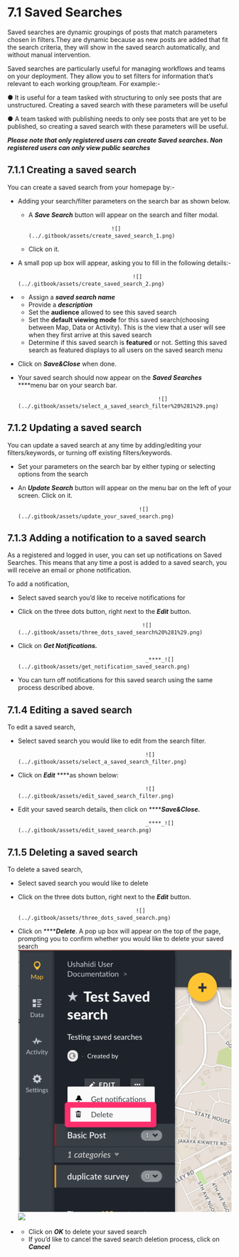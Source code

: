 # 7.1 Saved Searches

Saved searches are dynamic groupings of posts that match parameters chosen in filters.They are dynamic because as new posts are added that fit the search criteria, they will show in the saved search automatically, and without manual intervention.

Saved searches are particularly useful for managing workflows and teams on your deployment. They allow you to set filters for information that’s relevant to each working group/team. For example:-

● It is useful for a team tasked with structuring to only see posts that are unstructured. Creating a saved search with these parameters will be useful

● A team tasked with publishing needs to only see posts that are yet to be published, so creating a saved search with these parameters will be useful.

_**Please note that only registered users can create Saved searches. Non registered users can only view public searches**_

## 7.1.1 Creating a saved search <a id="7-2-1-creating-a-saved-search"></a>

You can create a saved search from your homepage by:-

* Adding your search/filter parameters on the search bar as shown below.

  * A _**Save Search**_ button will appear on the search and filter modal.

                                  ![](../.gitbook/assets/create_saved_search_1.png)

  * Click on it. 

* A small pop up box will appear, asking you to fill in the following details:-

                                          ![](../.gitbook/assets/create_saved_search_2.png)

* * Assign a _**saved search name**_
  * Provide a _**description**_
  * Set the **audience** allowed to see this saved search
  * Set the **default viewing mode** for this saved search\(choosing between Map, Data or Activity\). This is the view that a user will see when they first arrive at this saved search
  * Determine if this saved search is **featured** or not. Setting this saved search as featured displays to all users on the saved search menu
* Click on _**Save&Close**_ when done.
* Your saved search should now appear on the _**Saved Searches**_ ****menu bar on your search bar.

                                                  ![](../.gitbook/assets/select_a_saved_search_filter%20%281%29.png)

## 7.1.2 Updating a saved search <a id="7-2-2-updating-a-saved-search"></a>

You can update a saved search at any time by adding/editing your filters/keywords, or turning off existing filters/keywords.

* Set your parameters on the search bar by either typing or selecting options from the search
* An _**Update Search**_ button will appear on the menu bar on the left of your screen. Click on it.

                                            ![](../.gitbook/assets/update_your_saved_search.png)

## 7.1.3 Adding a notification to a saved search <a id="7-2-3-adding-a-notification-to-a-saved-search"></a>

As a registered and logged in user, you can set up notifications on Saved Searches. This means that any time a post is added to a saved search, you will receive an email or phone notification.

To add a notification,

* Select saved search you’d like to receive notifications for
* Click on the three dots button, right next to the _**Edit**_ button.

                                             ![](../.gitbook/assets/three_dots_saved_search%20%281%29.png)

* Click on _**Get Notifications.**_

                                              _****_![](../.gitbook/assets/get_notification_saved_search.png)

* You can turn off notifications for this saved search using the same process described above.

## 7.1.4 Editing a saved search <a id="7-2-4-editing-a-saved-search"></a>

To edit a saved search,

* Select saved search you would like to edit from the search filter.

                                              ![](../.gitbook/assets/select_a_saved_search_filter.png)

* Click on _**Edit**_ ****as shown below:

                                              ![](../.gitbook/assets/edit_saved_search_filter.png)

* Edit your saved search details, then click on ****_**Save&Close.**_

                                              _****_![](../.gitbook/assets/edit_saved_search.png)

## 7.1.5 Deleting a saved search <a id="7-2-5-deleting-a-saved-search"></a>

To delete a saved search,

* Select saved search you would like to delete
* Click on the three dots button, right next to the _**Edit**_ button.

                                           ![](../.gitbook/assets/three_dots_saved_search.png)

* Click on ****_**Delete**_. A pop up box will appear on the top of the page, prompting you to confirm whether you would like to delete your saved search![](../.gitbook/assets/delete_saved_search.png)![](https://lh4.googleusercontent.com/KaWaMxL7-isOa1jr9ySOZdW-3QrZOn2la-iaQtQqLKFk0dJ4S71SkJaU1cAWjGrWnuRBfRDa4KjaLLQ_hTnETiPWGx6QkKdTsQ_wMA1yKz-p-9WA8321spyLjjWDejoQ2g31EEaI)
* * Click on _**OK**_ to delete your saved search
  * If you’d like to cancel the saved search deletion process, click on _**Cancel**_

